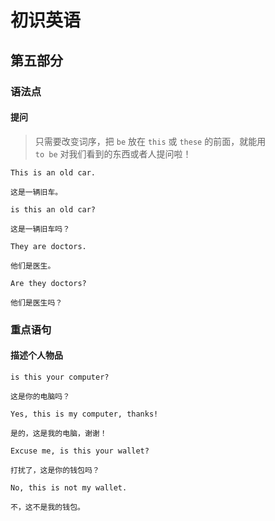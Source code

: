 # 初识英语

## 第五部分

### 语法点

#### 提问

> 只需要改变词序，把 `be` 放在 `this` 或 `these` 的前面，就能用  
> `to be` 对我们看到的东西或者人提问啦！

```text
This is an old car.

这是一辆旧车。
```

```text
is this an old car?

这是一辆旧车吗？
```

```text
They are doctors.

他们是医生。
```

```text
Are they doctors?

他们是医生吗？
```

### 重点语句

#### 描述个人物品

```text
is this your computer?

这是你的电脑吗？
```

```text
Yes, this is my computer, thanks!

是的，这是我的电脑，谢谢！
```

```text
Excuse me, is this your wallet?

打扰了，这是你的钱包吗？
```

```text
No, this is not my wallet.

不，这不是我的钱包。
```
